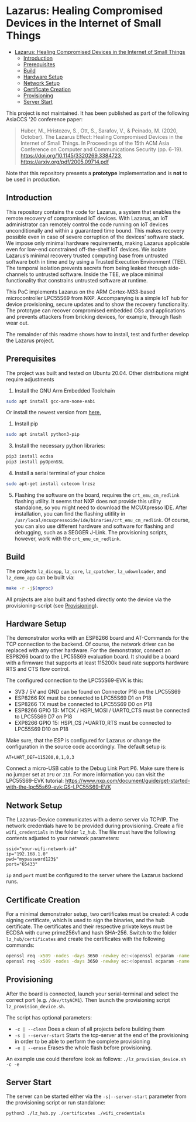# Lazarus: Healing Compromised Devices in the Internet of Small Things

- [Lazarus: Healing Compromised Devices in the Internet of Small Things](#lazarus-healing-compromised-devices-in-the-internet-of-small-things)
  - [Introduction](#introduction)
  - [Prerequisites](#prerequisites)
  - [Build](#build)
  - [Hardware Setup](#hardware-setup)
  - [Network Setup](#network-setup)
  - [Certificate Creation](#certificate-creation)
  - [Provisioning](#provisioning)
  - [Server Start](#server-start)

This project is not maintained. It has been published as part of the following AsiaCCS '20
conference paper:

> Huber, M., Hristozov, S., Ott, S., Sarafov, V., & Peinado, M. (2020, October). The Lazarus Effect:
> Healing Compromised Devices in the Internet of Small Things. In Proceedings of the 15th ACM Asia
> Conference on Computer and Communications Security (pp. 6-19).
> https://doi.org/10.1145/3320269.3384723,
> https://arxiv.org/pdf/2005.09714.pdf

Note that this repository presents a **prototype** implementation and is **not** to be
used in production.

## Introduction
This repository contains the code for Lazarus, a system that enables the remote recovery of
compromised IoT devices. With Lazarus, an IoT administrator can remotely control the code running on
IoT devices unconditionally and within a guaranteed time bound. This makes recovery possible even
in case of severe corruption of the devices’ software stack. We impose only minimal hardware
requirements, making Lazarus applicable even for low-end constrained off-the-shelf IoT devices. We
isolate Lazarus’s minimal recovery trusted computing base from untrusted software both in
time and by using a Trusted Execution Environment (TEE). The temporal isolation prevents secrets
from being leaked through side-channels to untrusted software. Inside the TEE, we place minimal
functionality that constrains untrusted software at runtime.

This PoC implements Lazarus on the ARM Cortex-M33-based microcontroller LPC55S69 from NXP.
Accompanying is a simple IoT hub for device provisioning, secure updates and to show the
recovery functionality. The prototype can recover compromised embedded OSs and applications and
prevents attackers from bricking devices, for example, through flash wear out.

The remainder of this readme shows how to install, test and further develop the Lazarus project.

## Prerequisites
The project was built and tested on Ubuntu 20.04. Other distributions might require adjustments

1. Install the GNU Arm Embedded Toolchain
```sh
sudo apt install gcc-arm-none-eabi
```
Or install the newest version from [here](https://developer.arm.com/tools-and-software/open-source-software/developer-tools/gnu-toolchain/gnu-rm/downloads),

1. Install pip
```sh
sudo apt install python3-pip
```

3. Install the necessary python libraries:
```sh
pip3 install ecdsa
pip3 install pyOpenSSL
```

4. Install a serial terminal of your choice
```sh
sudo apt-get install cutecom lrzsz
```

5. Flashing the software on the board, requires the ```crt_emu_cm_redlink``` flashing utility. It
seems that NXP does not provide this utility standalone, so you might need to download the
MCUXpresso IDE. After installation, you can find the flashing utitlity in
```/usr/local/mcuxpressoide/ide/binaries/crt_emu_cm_redlink```. Of course, you can also use
different hardware and software for flashing and debugging, such as a SEGGER J-Link. The
provisioning scripts, however, work with the ```crt_emu_cm_redlink```.

## Build

The projects ```lz_dicepp```, ```lz_core```, ```lz_cpatcher```, ```lz_udownloader```,
and ```lz_demo_app``` can be built via:

```sh
make -r -j$(nproc)
```

All projects are also built and flashed directly onto the device via the provisioning-script
(see [Provisioning](#provisioning)).

## Hardware Setup
The demonstrator works with an ESP8266 board and AT-Commands for the TCP connection to the
backend. Of course, the network driver can be replaced with any other hardware. For the
demonstrator, connect an ESP8266 board to the LPC55S69 evaluation board. It should be a board with
a firmware that supports at least 115200k baud rate supports hardware RTS and CTS flow control.

The configured connection to the LPC55S69-EVK is this:

- 3V3 / 5V and GND can be found on Connector P16 on the LPC55S69
- ESP8266 RX must be connected to LPC55S69 D1 on P18
- ESP8266 TX must be connected to LPC55S69 D0 on P18
- ESP8266 GPIO 13: MTCK / HSPI_MOSI / UART0_CTS must be connected to LPC55S69 D7 on P18
- EXP8266 GPIO 15: HSPI_CS /*UART0_RTS must be connected to LPC55S69 D10 on P18

Make sure, that the ESP is configured for Lazarus or change the configuration in the source code
accordingly. The default setup is:

```
AT+UART_DEF=115200,8,1,0,3
```

Connect a micro-USB cable to the Debug Link Port P6. Make sure there is no jumper set at ```DFU```
or ```J10```. For more information you can visit the LPC55S69-EVK tutorial:
https://www.nxp.com/document/guide/get-started-with-the-lpc55s69-evk:GS-LPC55S69-EVK

## Network Setup
The Lazarus-Device communicates with a demo server via TCP/IP. The network credentials have to be
provided during provisioning. Create a file ```wifi_credentials``` in the folder
```lz_hub```. The file must have the following contents adjusted to your
network parameters:

```
ssid="your-wifi-network-id"
ip="192.168.1.0"
pwd="mypassword123$"
port="65433"
```
```ip``` and ```port``` must be configured to the server where the Lazarus backend runs.

## Certificate Creation
For a minimal demonstrator setup, two certificates must be created: A code signing certificate,
which is used to sign the binaries, and the hub certificate. The certificates and their respective
private keys must be ECDSA with curve prime256v1 and hash SHA-256. Switch to the folder
```lz_hub/certificates``` and create the certificates with the
following commands:

```sh
openssl req -x509 -nodes -days 3650 -newkey ec:<(openssl ecparam -name prime256v1) -keyout code_auth_sk.pem -out code_auth_cert.pem
openssl req -x509 -nodes -days 3650 -newkey ec:<(openssl ecparam -name prime256v1) -keyout hub_sk.pem -out hub_cert.pem
```

## Provisioning
After the board is connected, launch your serial-terminal and select the correct port
(e.g. ```/dev/ttyACM1```). Then launch the provisioning script ```lz_provision_device.sh```.

The script has optional parameters:
- ```-c | --clean``` Does a clean of all projects before building them
- ```-s | --server-start``` Starts the tcp-server at the end of the provisioning in order to be
able to perform the complete provisioning
- ```-e | --erase``` Erases the whole flash before provisioning.

An example use could therefore look as follows:
```./lz_provision_device.sh -c -e```

## Server Start
The server can be started either via the ```-s|--server-start``` parameter from the provisioning
script or run standalone:

```sh
python3 ./lz_hub.py ./certificates ./wifi_credentials
```